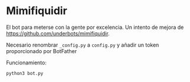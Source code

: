 # Mimifiquidir
El bot para meterse con la gente por excelencia. Un intento de mejora de https://github.com/underbots/mimifiquidir.

Necesario renombrar `_config.py` a `config.py` y añadir un token proporcionado por BotFather

Funcionamiento:
```
python3 bot.py
```
